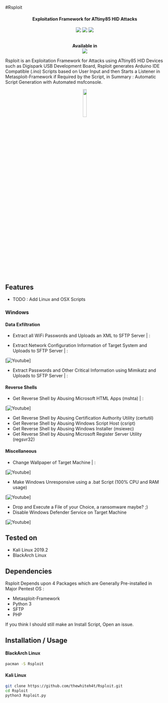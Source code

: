 #Rsploit

<h4 align="center">Exploitation Framework for ATtiny85 HID Attacks</h4>

<p align="center">
	<img src="https://img.shields.io/badge/Python-3-brightgreen.svg?style=plastic">
	<img src="https://img.shields.io/badge/ATtiny85-red.svg?style=plastic">
	<img src="https://img.shields.io/badge/Exploitation-red.svg?style=plastic">
</p>



<p align="center">
  <br>
  <b>Available in</b>
  <br>
  <img src="https://i.imgur.com/1wJVDV5.png">
</p>

Rsploit is an Exploitation Framework for Attacks using ATtiny85 HID Devices such as Digispark USB Development Board, Rsploit generates Arduino IDE Compatible (.ino) Scripts based on User Input and then Starts a Listener in Metasploit-Framework if Required by the Script, in Summary : Automatic Script Generation with Automated msfconsole.

<p align="center">
<img src="https://i.imgur.com/D8peKaN.jpg" width="15%" height="auto">
</p>

## Features

* TODO : Add Linux and OSX Scripts

### Windows

#### Data Exfiltration

* Extract all WiFi Passwords and Uploads an XML to SFTP Server |  : 

* Extract Network Configuration Information of Target System and Uploads to SFTP Server | :

[![Youtube](https://i.imgur.com/BxvJpUI.png)]


* Extract Passwords and Other Critical Information using Mimikatz and Uploads to SFTP Server | : 

#### Reverse Shells

* Get Reverse Shell by Abusing Microsoft HTML Apps (mshta) |  : 

[![Youtube](https://i.imgur.com/57JP6DJ.png)]


* Get Reverse Shell by Abusing Certification Authority Utility (certutil)
* Get Reverse Shell by Abusing Windows Script Host (csript)
* Get Reverse Shell by Abusing Windows Installer (msiexec)
* Get Reverse Shell by Abusing Microsoft Register Server Utility (regsvr32)

#### Miscellaneous

* Change Wallpaper of Target Machine |  : 

[![Youtube](https://i.imgur.com/qujjnuF.png)]

* Make Windows Unresponsive using a .bat Script (100% CPU and RAM usage)

[![Youtube](https://i.imgur.com/XlYfUT6.png)]

* Drop and Execute a File of your Choice, a ransomware maybe? ;)
* Disable Windows Defender Service on Target Machine

[![Youtube](https://i.imgur.com/4ghSjXO.png)]

## Tested on

* Kali Linux 2019.2
* BlackArch Linux

## Dependencies

Rsploit Depends upon 4 Packages which are Generally Pre-installed in Major Pentest OS : 

* Metasploit-Framework
* Python 3
* SFTP
* PHP

If you think I should still make an Install Script, Open an issue. 

## Installation / Usage

#### BlackArch Linux

```bash
pacman -S Rsploit
```

#### Kali Linux

```bash
git clone https://github.com/thewhiteh4t/Rsploit.git 
cd Rsploit
python3 Rsploit.py 
```
